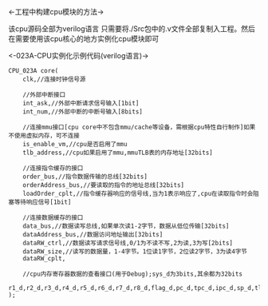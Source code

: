 <-工程中构建cpu模块的方法->

该cpu源码全部为verilog语言
只需要将./Src包中的.v文件全部复制入工程。然后在需要使用该cpu核心的地方实例化cpu模块即可

<-023A-CPU实例化示例代码(verilog语言)->
    
    CPU_023A core(
		clk,//连接时钟信号源

        //外部中断接口
		int_ask,//外部中断请求信号输入[1bit]
		int_num,//外部中断的中断号输入[8bits]

        //连接mmu接口[cpu core中不包含mmu/cache等设备，需根据cpu特性自行制作]如果不使用虚拟内存，可不连接
		is_enable_vm,//cpu是否启用了mmu
		tlb_address,//cpu如果启用了mmu,mmuTLB表的内存地址[32bits]

        //连接指令缓存的接口
		order_bus,//指令数据传输的总线[32bits]
		orderAddress_bus,//要读取的指令的地址总线[32bits]
		loadOrder_cplt,//指令缓存器响应的信号线,当为1表示响应了,cpu在读取指令时会阻塞等待响应信号[1bit]

        //连接数据缓存的接口
		data_bus,//数据读写总线,如果单次读1-2字节，数据从低位传输[32bits]
		dataAddress_bus,//数据访问地址输出[32bits]
		dataRW_ctrl,//数据读写请求信号线,0/1为不读不写,2为读,3为写[2bits]
		dataRW_size,//读写的数据量，1-4字节。1位读1字节，2位读2字节，3为读4字节
		dataRW_cplt,

        //cpu内存寄存器数据的查看接口(用于Debug);sys_d为3bits,其余都为32bits
		r1_d,r2_d,r3_d,r4_d,r5_d,r6_d,r7_d,r8_d,flag_d,pc_d,tpc_d,ipc_d,sp_d,tlb_d,sys_d
	);